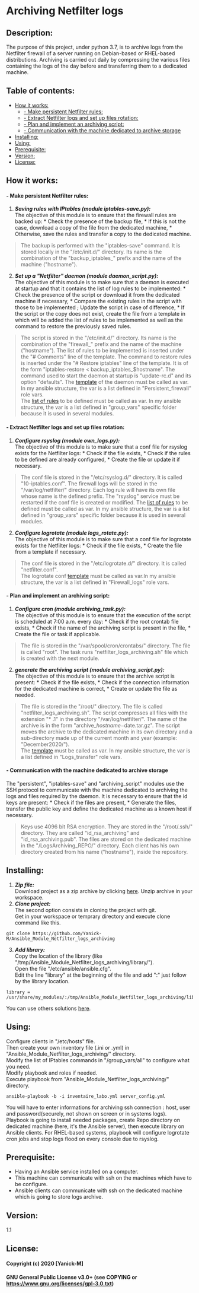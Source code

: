 # Archiving Netfilter logs

## Description: 
The purpose of this project, under python 3.7, is to archive logs from the Netfilter firewall of a server running on Debian-based or RHEL-based distributions. Archiving is carried out daily by compressing the various files containing the logs of the day before and transferring them to a dedicated machine.

## Table of contents:  
  - [How it works:](#how-it-works)
      - [- Make persistent Netfilter rules:](#--make-persistent-netfilter-rules)
      - [- Extract Netfilter logs and set up files rotation:](#--extract-netfilter-logs-and-set-up-files-rotation)
      - [- Plan and implement an archiving script:](#--plan-and-implement-an-archiving-script)
      - [- Communication with the machine dedicated to archive storage](#--communication-with-the-machine-dedicated-to-archive-storage)
  - [Installing:](#installing)
  - [Using:](#using)
  - [Prerequisite:](#prerequisite)
  - [Version:](#version)
  - [License:](#license)

## How it works: 
   #### - Make persistent Netfilter rules:
1. ***Saving rules with IPtables (module iptables-save.py):***  
The objective of this module is to ensure that the firewall rules are backed up:
       * Check the presence of the backup file,
       * If this is not the case, download a copy of the file from the dedicated machine,
       * Otherwise, save the rules and transfer a copy to the dedicated machine.
>The backup is performed with the "iptables-save" command.
>It is stored locally in the "/etc/init.d/" directory.
>Its name is the combination of the "backup_iptables_" prefix and the name of the machine ("hostname").
2. ***Set up a "Netfilter" daemon (module daemon_script.py):***  
The objective of this module is to make sure that a daemon is executed at startup and that it contains the list of log rules to be implemented:
       * Check the presence of the script or download it from the dedicated machine if necessary,
       * Compare the existing rules in the script with those to be implemented ; Update the script in case of difference,
       * If the script or the copy does not exist, create the file from a template in which will be added the list of rules to be implemented as well as the command to restore the previously saved rules.
>The script is stored in the "/etc/init.d/" directory.
>Its name is the combination of the "firewall_" prefix and the name of the machine ("hostname").
>The list of rules to be implemented is inserted under the "# Comments" line of the template.
>The command to restore rules is inserted under the "# Restore iptables" line of the template.
>It is of the form "iptables-restore < backup_iptables_$hostname".
>The command used to start the daemon at startup is "update-rc.d" and its option "defaults".
>The [template](https://github.com/Yanick-M/Ansible_Module_Netfilter_logs_archiving/blob/main/roles/Persistent_firewall/vars/main.yml) of the daemon must be called as var. In my ansible structure, the var is a list defined in "Persistent_firewall" role vars.  
>The [list of rules](https://github.com/Yanick-M/Ansible_Module_Netfilter_logs_archiving/blob/main/group_vars/all) to be defined must be called as var. In my ansible structure, the var is a list defined in "group_vars" specific folder because it is used in several modules.
   #### - Extract Netfilter logs and set up files rotation:
1. ***Configure rsyslog (module own_logs.py):***  
The objective of this module is to make sure that a conf file for rsyslog exists for the Netfilter logs:
       * Check if the file exists,
       * Check if the rules to be defined are already configured,
       * Create the file or update it if necessary.
>The conf file is stored in the "/etc/rsyslog.d/" directory.
>It is called "10-iptables.conf".
>The firewall logs will be stored in the "/var/log/netfilter/" directory.
>Each log rule will have its own file whose name is the defined prefix.
>The "rsyslog" service must be restarted if the conf file is created or modified.
>The [list of rules](https://github.com/Yanick-M/Ansible_Module_Netfilter_logs_archiving/blob/main/group_vars/all) to be defined must be called as var. In my ansible structure, the var is a list defined in "group_vars" specific folder because it is used in several modules.
2. ***Configure logrotate (module logs_rotate.py):***  
The objective of this module is to make sure that a conf file for logrotate exists for the Netfilter logs:
       * Check if the file exists,
       * Create the file from a template if necessary.
> The conf file is stored in the "/etc/logrotate.d/" directory.
> It is called "netfilter.conf".  
>The logrotate conf [template](https://github.com/Yanick-M/Ansible_Module_Netfilter_logs_archiving/blob/main/roles/Firewall_logs/vars/main.yml) must be called as var.In my ansible structure, the var is a list defined in "Firewall_logs" role vars.
   #### - Plan and implement an archiving script:
1. ***Configure cron (module archiving_task.py):***  
The objective of this module is to ensure that the execution of the script is scheduled at 7:00 a.m. every day:
       * Check if the root crontab file exists,
       * Check if the name of the archiving script is present in the file,
       * Create the file or task if applicable.
> The file is stored in the "/var/spool/cron/crontabs/" directory.
> The file is called "root".
> The task runs "netfilter_logs_archiving.sh" file which is created with the next module.
2. ***generate the archiving script (module archiving_script.py):***  
The objective of this module is to ensure that the archive script is present:
       * Check if the file exists,
       * Check if the connection information for the dedicated machine is correct,
       * Create or update the file as needed.
> The file is stored in the "/root/" directory.
> The file is called "netfilter_logs_archiving.sh".
> The script compresses all files with the extension "* .1" in the directory "/var/log/netfilter/".
> The name of the archive is in the form "archive_$hostname-$date.tar.gz".
> The script moves the archive to the dedicated machine in its own directory and a sub-directory made up of the current month and year (example: "December2020/").  
>The [template](https://github.com/Yanick-M/Ansible_Module_Netfilter_logs_archiving/blob/main/roles/Logs_transfer/vars/main.yml) must be called as var. In my ansible structure, the var is a list defined in "Logs_transfer" role vars.
   #### - Communication with the machine dedicated to archive storage
The "persistent", "iptables-save" and "archiving_script" modules use the SSH protocol to communicate with the machine dedicated to archiving the logs and files required by the daemon. It is necessary to ensure that the id keys are present:
    * Check if the files are present,
    * Generate the files, transfer the public key and define the dedicated machine as a known host if necessary.
> Keys use 4096 bit RSA encryption.
> They are stored in the "/root/.ssh/" directory.
> They are called "id_rsa_archiving" and "id_rsa_archiving.pub".
> The files are stored on the dedicated machine in the "/LogsArchiving_REPO/" directory.
> Each client has his own directory created from his name ("hostname"), inside the repository.

## Installing:  
1. ***Zip file:***  
Download project as a zip archive by clicking [here](https://github.com/Yanick-M/Ansible_Module_Netfilter_logs_archiving/archive/main.zip). 
Unzip archive in your workspace.
1. ***Clone project:***  
The second option consists in cloning the project with git.  
Get in your workspace or temprary directory and execute clone command like this.  
```cd /tmp/
git clone https://github.com/Yanick-M/Ansible_Module_Netfilter_logs_archiving  
```
3. ***Add library:***  
Copy the location of the library (like "/tmp/Ansible_Module_Netfilter_logs_archiving/library/").  
Open the file "/etc/ansible/ansible.cfg".  
Edit the line "library" at the beginning of the file and add ":" just follow by the library location.  
```For example :
library = /usr/share/my_modules/:/tmp/Ansible_Module_Netfilter_logs_archiving/library/
```
You can use others solutions [here](https://docs.ansible.com/ansible/latest/dev_guide/developing_locally.html).  

## Using:  
Configure clients in "/etc/hosts" file.  
Then create your own inventory file (.ini or .yml) in "Ansible_Module_Netfilter_logs_archiving/" directory.  
Modify the list of IPtables commands in "/group_vars/all" to configure what you need.  
Modify playbook and roles if needed.  
Execute playbook from "Ansible_Module_Netfilter_logs_archiving/" directory.  
```For example :
ansible-playbook -b -i inventaire_labo.yml server_config.yml
```
You will have to enter informations for archiving ssh connection : host, user and password(securely, not shown on screen or in systems logs).  
Playbook is going to install needed packages, create Repo directory on dedicated machine (here, it's the Ansible server), then execute library on Ansible clients. For RHEL-based systems, playbook will configure logrotate cron jobs and stop logs flood on every console due to rsyslog.

## Prerequisite:  
* Having an Ansible service installed on a computer.
* This machine can communicate with ssh on the machines which have to be configure.
* Ansible clients can communicate with ssh on the dedicated machine which is going to store logs archive. 

## Version:  
1.1

## License:  
#### Copyright (c) 2020 [Yanick-M]
#### GNU General Public License v3.0+ (see COPYING or https://www.gnu.org/licenses/gpl-3.0.txt)
